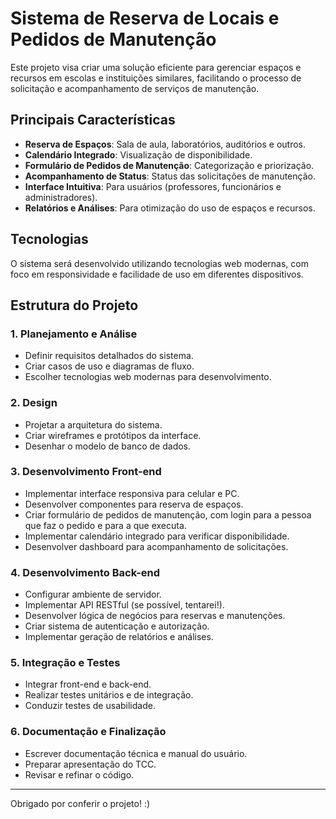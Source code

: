 # Sistema de Reserva de Locais e Pedidos de Manutenção

Este projeto visa criar uma solução eficiente para gerenciar espaços e recursos em escolas e instituições similares, facilitando o processo de solicitação e acompanhamento de serviços de manutenção.

## Principais Características

- **Reserva de Espaços**: Sala de aula, laboratórios, auditórios e outros.
- **Calendário Integrado**: Visualização de disponibilidade.
- **Formulário de Pedidos de Manutenção**: Categorização e priorização.
- **Acompanhamento de Status**: Status das solicitações de manutenção.
- **Interface Intuitiva**: Para usuários (professores, funcionários e administradores).
- **Relatórios e Análises**: Para otimização do uso de espaços e recursos.

## Tecnologias

O sistema será desenvolvido utilizando tecnologias web modernas, com foco em responsividade e facilidade de uso em diferentes dispositivos.

## Estrutura do Projeto

### 1. Planejamento e Análise
- Definir requisitos detalhados do sistema.
- Criar casos de uso e diagramas de fluxo.
- Escolher tecnologias web modernas para desenvolvimento.

### 2. Design
- Projetar a arquitetura do sistema.
- Criar wireframes e protótipos da interface.
- Desenhar o modelo de banco de dados.

### 3. Desenvolvimento Front-end
- Implementar interface responsiva para celular e PC.
- Desenvolver componentes para reserva de espaços.
- Criar formulário de pedidos de manutenção, com login para a pessoa que faz o pedido e para a que executa.
- Implementar calendário integrado para verificar disponibilidade.
- Desenvolver dashboard para acompanhamento de solicitações.

### 4. Desenvolvimento Back-end
- Configurar ambiente de servidor.
- Implementar API RESTful (se possível, tentarei!).
- Desenvolver lógica de negócios para reservas e manutenções.
- Criar sistema de autenticação e autorização.
- Implementar geração de relatórios e análises.

### 5. Integração e Testes
- Integrar front-end e back-end.
- Realizar testes unitários e de integração.
- Conduzir testes de usabilidade.

### 6. Documentação e Finalização
- Escrever documentação técnica e manual do usuário.
- Preparar apresentação do TCC.
- Revisar e refinar o código.
  
---

Obrigado por conferir o projeto! :)
